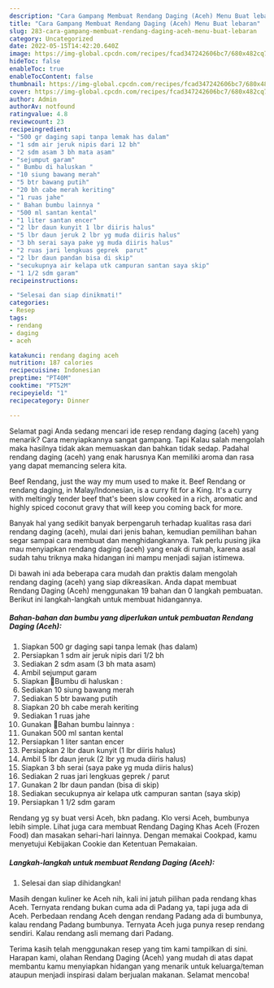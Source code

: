 ```yaml
---
description: "Cara Gampang Membuat Rendang Daging (Aceh) Menu Buat lebaran"
title: "Cara Gampang Membuat Rendang Daging (Aceh) Menu Buat lebaran"
slug: 283-cara-gampang-membuat-rendang-daging-aceh-menu-buat-lebaran
category: Uncategorized
date: 2022-05-15T14:42:20.640Z
image: https://img-global.cpcdn.com/recipes/fcad347242606bc7/680x482cq70/rendang-daging-aceh-foto-resep-utama.jpg
hideToc: false
enableToc: true
enableTocContent: false
thumbnail: https://img-global.cpcdn.com/recipes/fcad347242606bc7/680x482cq70/rendang-daging-aceh-foto-resep-utama.jpg
cover: https://img-global.cpcdn.com/recipes/fcad347242606bc7/680x482cq70/rendang-daging-aceh-foto-resep-utama.jpg
author: Admin
authorAv: notfound
ratingvalue: 4.8
reviewcount: 23
recipeingredient:
- "500 gr daging sapi tanpa lemak has dalam"
- "1 sdm air jeruk nipis dari 12 bh"
- "2 sdm asam 3 bh mata asam"
- "sejumput garam"
- " Bumbu di haluskan "
- "10 siung bawang merah"
- "5 btr bawang putih"
- "20 bh cabe merah keriting"
- "1 ruas jahe"
- " Bahan bumbu lainnya "
- "500 ml santan kental"
- "1 liter santan encer"
- "2 lbr daun kunyit 1 lbr diiris halus"
- "5 lbr daun jeruk 2 lbr yg muda diiris halus"
- "3 bh serai saya pake yg muda diiris halus"
- "2 ruas jari lengkuas geprek  parut"
- "2 lbr daun pandan bisa di skip"
- "secukupnya air kelapa utk campuran santan saya skip"
- "1 1/2 sdm garam"
recipeinstructions:

- "Selesai dan siap dinikmati!"
categories:
- Resep
tags:
- rendang
- daging
- aceh

katakunci: rendang daging aceh 
nutrition: 187 calories
recipecuisine: Indonesian
preptime: "PT40M"
cooktime: "PT52M"
recipeyield: "1"
recipecategory: Dinner

---
```



Selamat pagi Anda sedang mencari ide resep rendang daging (aceh) yang menarik? Cara menyiapkannya sangat gampang. Tapi Kalau salah mengolah maka hasilnya tidak akan memuaskan dan bahkan tidak sedap. Padahal rendang daging (aceh) yang enak harusnya Kan memiliki aroma dan rasa yang dapat memancing selera kita.


Beef Rendang, just the way my mum used to make it. Beef Rendang or rendang daging, in Malay/Indonesian, is a curry fit for a King. It&#39;s a curry with meltingly tender beef that&#39;s been slow cooked in a rich, aromatic and highly spiced coconut gravy that will keep you coming back for more.

Banyak hal yang sedikit banyak berpengaruh terhadap kualitas rasa dari rendang daging (aceh), mulai dari jenis bahan, kemudian pemilihan bahan segar sampai cara membuat dan menghidangkannya. Tak perlu pusing jika mau menyiapkan rendang daging (aceh) yang enak di rumah, karena asal sudah tahu triknya maka hidangan ini mampu menjadi sajian istimewa.


Di bawah ini ada beberapa cara mudah dan praktis dalam mengolah rendang daging (aceh) yang siap dikreasikan. Anda dapat membuat Rendang Daging (Aceh) menggunakan 19 bahan dan 0 langkah pembuatan. Berikut ini langkah-langkah untuk membuat hidangannya.

<!--inarticleads1-->

##### Bahan-bahan dan bumbu yang diperlukan untuk pembuatan Rendang Daging (Aceh):

1. Siapkan 500 gr daging sapi tanpa lemak (has dalam)
1. Persiapkan 1 sdm air jeruk nipis dari 1/2 bh
1. Sediakan 2 sdm asam (3 bh mata asam)
1. Ambil sejumput garam
1. Siapkan  🍳Bumbu di haluskan :
1. Sediakan 10 siung bawang merah
1. Sediakan 5 btr bawang putih
1. Siapkan 20 bh cabe merah keriting
1. Sediakan 1 ruas jahe
1. Gunakan  🍳Bahan bumbu lainnya :
1. Gunakan 500 ml santan kental
1. Persiapkan 1 liter santan encer
1. Persiapkan 2 lbr daun kunyit (1 lbr diiris halus)
1. Ambil 5 lbr daun jeruk (2 lbr yg muda diiris halus)
1. Siapkan 3 bh serai (saya pake yg muda diiris halus)
1. Sediakan 2 ruas jari lengkuas geprek / parut
1. Gunakan 2 lbr daun pandan (bisa di skip)
1. Sediakan secukupnya air kelapa utk campuran santan (saya skip)
1. Persiapkan 1 1/2 sdm garam


Rendang yg sy buat versi Aceh, bkn padang. Klo versi Aceh, bumbunya lebih simple. Lihat juga cara membuat Rendang Daging Khas Aceh (Frozen Food) dan masakan sehari-hari lainnya. Dengan memakai Cookpad, kamu menyetujui Kebijakan Cookie dan Ketentuan Pemakaian. 

<!--inarticleads2-->

##### Langkah-langkah untuk membuat Rendang Daging (Aceh):


1. Selesai dan siap dihidangkan!

Masih dengan kuliner ke Aceh nih, kali ini jatuh pilihan pada rendang khas Aceh. Ternyata rendang bukan cuma ada di Padang ya, tapi juga ada di Aceh. Perbedaan rendang Aceh dengan rendang Padang ada di bumbunya, kalau rendang Padang bumbunya. Ternyata Aceh juga punya resep rendang sendiri. Kalau rendang asli memang dari Padang. 

Terima kasih telah menggunakan resep yang tim kami tampilkan di sini. Harapan kami, olahan Rendang Daging (Aceh) yang mudah di atas dapat membantu kamu menyiapkan hidangan yang menarik untuk keluarga/teman ataupun menjadi inspirasi dalam berjualan makanan. Selamat mencoba!
